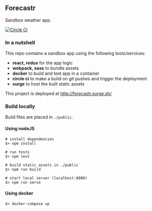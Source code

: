 ## Forecastr
Sandbox weather app.

[![Circle CI](https://circleci.com/gh/slyg/forecastr-app.svg?style=svg)](https://circleci.com/gh/slyg/forecastr-app)

### In a nutshell

This repo contains a sandbox app using the following tools/services:

- **react, redux** for the app logic
- **webpack, sass** to bundle assets
- **docker** to build and test app in a container
- **circle ci** to make a build on git pushes and trigger the deployment
- **surge** to host the built static assets

This project is deployed at http://forecastr.surge.sh/.

### Build locally

Build files are placed in `./public`.

#### Using nodeJS

```
# install dependencies
$> npm install

# run tests
$> npm test

# build static assets in ./public
$> npm run build

# start local server (localhost:8080)
$> npm run serve
```

#### Using docker

```
$> docker-compose up
```
